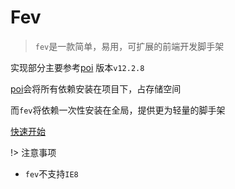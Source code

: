 # Fev

> `fev`是一款简单，易用，可扩展的前端开发脚手架

实现部分主要参考[poi](https://github.com/egoist/poi) 版本`v12.2.8`

[poi](https://github.com/egoist/poi)会将所有依赖安装在项目下，占存储空间

而`fev`将依赖一次性安装在全局，提供更为轻量的脚手架

[快速开始](docs/start.md)

!> 注意事项

- `fev`不支持`IE8`
